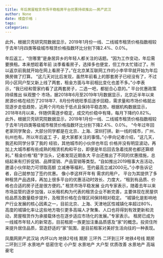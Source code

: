 ```yaml
---
title: 年后房屋租赁市场平稳租房平台优惠持续推出——房产武汉
author: None
date: 楼盘价格 : 
tags: 
categories: 
---
```

此外，根据贝壳研究院数据显示，2019年1月份一线、二线城市租赁价格指数相较于去年1月四类等级城市租赁价格指数环比分别下降2.4%、0.0%。
<!-- more -->
年后返工，“住哪里”是身居异乡的年轻人都关注的话题。“因为工作变动，年后需要换租。本来想趁着年前
淡季看看房子，选择多也便宜，但工作太忙错过了。所以返京前我就开始在网上看房子了。”在北京某互联网工作的小李早早就开始为年后换房做了打算。
“这几天对比后发现，虽然年前看上的那套房子已经没有了，不过同小区同户型又新上线了两套，租金方面与年前相比变化也差不多。”小李表示，“我已经和管家约看了这两套房子，二选一吧，都挺合心意的。”
平台优惠政策持续推出
纵观整个
市场，据2018年6月至2019年1月数据显示，北京近半年以来房源价格在经历了2018年7、8月份传统旺季后逐步回稳，需求量和市场价格就出现逐步走低趋势，近两个月均处于低点且保持平稳态势。根据机构数据显示，2018年8月以来，伴随供需逐步稳定，成交均价稳中有降，每月下降约0.82%。
此外，根据贝壳研究院数据显示，2019年1月份一线、二线城市租赁价格指数相较于去年1月四类等级城市租赁价格指数环比分别下降2.4%、0.0%。
“今年过年回老家同学聚会，大部分同学都是在北京、上海、深圳打拼。新一线的城市，广州、杭州也有。所以年后返工
子，是大家都关注的事情。”小李向记者介绍，“这几天，我还和同学分享了我的
经验，其他城市的小伙伴也年后
价格并没有明显波动，再加上大城市都有些成熟的租赁机构和平台，即便是年后回去急着找房也都还算顺利。”
租金价格“稳”字当头，记者发现近期各大
平台还推出了不同的优惠措施，总结起来有打折促销、品牌营销、产品营销等类型。“自如推出2019租事大吉活动，邀请小伙伴助力可领取高额
立减券等福利，签约最高立减2000元。”小李告诉记者，自己就参加了签约优惠。
像小李这样开年有
需求的用户，
平台为其提供了多种租赁产品选择，再加上很多平台的优惠活动时效长、力度大，“租到有品质、价格也合适的房子还是很方便的。”
租赁市场平稳发展
业内专家表示，随着去年以来市场监管的逐步加强，以长租机构为代表的租赁企业不断完善，主要体现在房屋供给品质及数量稳步提升，及租赁价格在合理区间保持相对稳定。
“城镇化是影响地产行业发展的核心因素之一，目前北京、上海、天津地区性城镇化率超过80%，高度的城镇化率让这些地方吸引更多高端人才聚集、人口也将得到有效更新和流动，房屋租赁作为承接载体也在逐步适应市场化的发展。”专家表示。
租房已成为一线城市年轻人的新常态，目前租房一族更加注重品质感及“家”的概念。投资住所来提升居住品质，营造舒适的“家”氛围，是目前租客对美好生活向往的一种表现。
                        
                        
                        
                        
                                        
                    
                    
                
                    
                    
                    
                
                    
                
凤凰网房产武汉站
内环以内 地铁2号线
期房 三环外
二环到三环 地铁4号线
期房 二环到三环
水景地产 低密住宅
小户型 水景地产
大户型 优质改善
水景地产 高端豪宅
	                        
	                    
	                        
	                    
